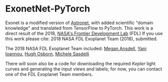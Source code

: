 # ExonetNet-PyTorch
Exonet is a modified version of [Astronet](https://github.com/tensorflow/models/tree/master/research/astronet), with added scientific "domain knowledge" and translated from TensorFlow to PyTorch.
This work is a direct result of the 2018, [NASA's Frontier Development Lab](https://frontierdevelopmentlab.org/) (FDL) 
If you use this work please cite: 2018 NASA FDL Exoplanet Team (2018), submitted.

The 2018 NASA FDL Exoplanet Team included:
[Megan Ansdell](www.meganansdell.com),
[Yani Ioannou](https://yani.io/annou/),
[Hugh Osborn](https://www.hughosborn.co.uk/),
[Michele Sasdelli](https://uk.linkedin.com/in/michelesasdelli)

There will soon also be a code for downloading the required *Kepler* light curves and generating the input views and labels; for now, you can contact one of the FDL Exoplanet Team members.
